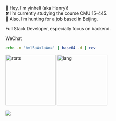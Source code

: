 👋 Hey, I'm yinheli (aka Henry)!  
🍀 I’m currently studying the course CMU 15-445.  
🌱 Also, I’m hunting for a job based in Beijing.  

Full Stack Developer, especially focus on backend.

WeChat

```bash
echo -n 'bml5aWxlaAo=' | base64 -d | rev
```

<img src="https://github-readme-stats-yinheli.vercel.app/api?username=yinheli&show_icons=true&count_private=true&hide_title=true&theme=radical&_v1" alt="stats" height="160" /> <img src="https://github-readme-stats-yinheli.vercel.app/api/top-langs/?username=yinheli&langs_count=8&layout=compact&hide_title=true&hide=html,css,groff,tex,hiveql,Jupyter%20Notebook&theme=radical&_v2" alt="lang" height="160" />

![](https://komarev.com/ghpvc/?username=yinheli)
